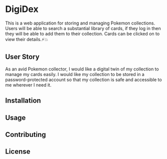 # DigiDex 
This is a web application for storing and managing Pokemon collections.
Users will be able to search a substantial library of cards, if they log in then they will be able to
add them to their collection. Cards can be clicked on to view their details.⚡💥  

## User Story
As an avid Pokemon collector, I would like a digital twin of my collection to manage my cards easily. I would like my collection to be stored in a password-protected account so
that my collection is safe and accessible to me wherever I need it.

## Installation

## Usage

## Contributing

## License


